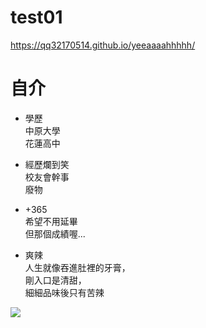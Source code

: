 # test01

https://qq32170514.github.io/yeeaaaahhhhh/



# 自介
- 學歷
<br />中原大學
<br />花蓮高中

- 經歷爛到笑
<br />校友會幹事
<br />廢物
- +365
<br />希望不用延畢
<br />但那個成績喔...

- 爽辣
<br />人生就像吞進肚裡的牙膏，
<br />剛入口是清甜，
<br />細細品味後只有苦辣

![](https://i.imgur.com/HhnHixI.jpg)